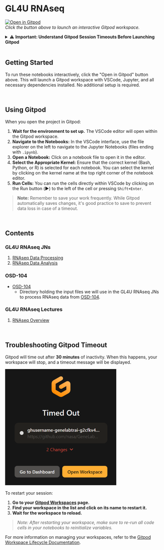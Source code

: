# GL4U RNAseq

[![Open in Gitpod](https://gitpod.io/button/open-in-gitpod.svg)](https://gitpod.io/#https://github.com/nasa/GeneLab-Training/tree/GL4U_RNAseq_2024)  
*Click the button above to launch an interactive Gitpod workspace.*

<details id="understanding-gitpod-session-timeouts">
  <summary>⚠️ <strong>Important: Understand Gitpod Session Timeouts Before Launching Gitpod</strong></summary>

By default, Gitpod workspaces have an inactivity timeout of **30 minutes**. If there is no user input during this time, your workspace will stop. Additionally, if you close the Gitpod workspace tab, the timeout reduces to **5 minutes**.

If your workspace stops due to inactivity, you can restart it from your [Gitpod Workspaces](https://gitpod.io/workspaces) page. Look for your workspace in the list and click on its name to restart it.

For more details on workspace lifecycle and managing timeouts, see the [Gitpod Workspace Lifecycle Documentation](https://www.gitpod.io/docs/configure/workspaces/workspace-lifecycle).

</details>  

<br>

## Getting Started

To run these notebooks interactively, click the "Open in Gitpod" button above. This will launch a Gitpod workspace with VSCode, Jupyter, and all necessary dependencies installed. No additional setup is required.

<br>

## Using Gitpod

When you open the project in Gitpod:

1. **Wait for the environment to set up.** The VSCode editor will open within the Gitpod workspace.
2. **Navigate to the Notebooks:** In the VSCode interface, use the file explorer on the left to navigate to the Jupyter Notebooks (files ending with `.ipynb`).
3. **Open a Notebook:** Click on a notebook file to open it in the editor.
4. **Select the Appropriate Kernel:** Ensure that the correct kernel (Bash, Python, or R) is selected for each notebook. You can select the kernel by clicking on the kernel name at the top right corner of the notebook editor.
5. **Run Cells:** You can run the cells directly within VSCode by clicking on the Run button (▶️) to the left of the cell or pressing `Shift+Enter`.

> **Note:** Remember to save your work frequently. While Gitpod automatically saves changes, it's good practice to save to prevent data loss in case of a timeout.

<br>

## Contents

### GL4U RNAseq JNs
1. [RNAseq Data Processing](GL4U_RNAseq_JNs/01-RNAseq_processing.ipynb)
2. [RNAseq Data Analysis](GL4U_RNAseq_JNs/02-RNAseq_analysis.ipynb)

### OSD-104
* [OSD-104](OSD-104)
  - Directory holding the input files we will use in the GL4U RNAseq JNs to process RNAseq data from [OSD-104](https://osdr.nasa.gov/bio/repo/data/studies/OSD-104).

### GL4U RNAseq Lectures
1. [RNAseq Overview](GL4U_RNAseq_Lectures/RNAseq_Overview_2024_compressed.pdf) 

<br>

## Troubleshooting Gitpod Timeout 

Gitpod will time out after **30 minutes** of inactivity. When this happens, your workspace will stop, and a timeout message will be displayed.

![Gitpod Timeout Message](https://github.com/nasa/GeneLab-Training/blob/GL4U_Intro_2024/images/gitpod-timeout.png)

To restart your session:

1. **Go to your [Gitpod Workspaces](https://gitpod.io/workspaces) page.**
2. **Find your workspace in the list and click on its name to restart it.**
3. **Wait for the workspace to reload.**

> _Note: After restarting your workspace, make sure to re-run all code cells in your notebooks to reinitialize variables._

For more information on managing your workspaces, refer to the [Gitpod Workspace Lifecycle Documentation](https://www.gitpod.io/docs/configure/workspaces/workspace-lifecycle).

